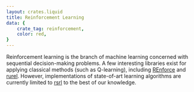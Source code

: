 ```yaml
---
layout: crates.liquid
title: Reinforcement Learning
data: {
    crate_tag: reinforcement,
    color: red,
}
---
```


Reinforcement learning is the branch of machine learning concerned with sequential decision-making problems. A few interesting libraries exist for applying classical methods (such as Q-learning), including [REnforce](https://github.com/NivenT/REnforce) and [rurel](https://crates.io/crates/rurel). However, implementations of state-of-art learning algorithms are currently limited to [rsrl](https://crates.io/crates/rsrl) to the best of our knowledge.

